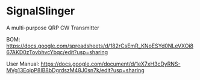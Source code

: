 # SignalSlinger
A multi-purpose QRP CW Transmitter

BOM: https://docs.google.com/spreadsheets/d/182rCsEmR_KNoESYd0NLeVXOi867AKD0zTovbhvcYbqc/edit?usp=sharing

User Manual: https://docs.google.com/document/d/1eX7xH3cDyRNS-MVg13EojpP8IB8bDgrdszM48J0sn7k/edit?usp=sharing
